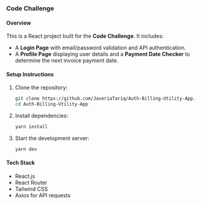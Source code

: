 ### **Code Challenge**  

#### **Overview**  
This is a React project built for the **Code Challenge**. It includes:  
- A **Login Page** with email/password validation and API authentication.  
- A **Profile Page** displaying user details and a **Payment Date Checker** to determine the next invoice payment date.  

#### **Setup Instructions**  
1. Clone the repository:  
   ```bash
   git clone https://github.com/JaveriaTariq/Auth-Billing-Utility-App.git
   cd Auth-Billing-Utility-App
   ```
2. Install dependencies:  
   ```bash
   yarn install
   ```
3. Start the development server:  
   ```bash
   yarn dev
   ```

#### **Tech Stack**  
- React.js  
- React Router  
- Tailwind CSS  
- Axios for API requests  
